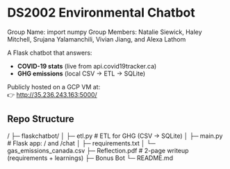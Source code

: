 # DS2002 Environmental Chatbot
Group Name: import numpy
Group Members: Natalie Siewick, Haley Mitchell, Srujana Yalamanchili, Vivian Jiang, and Alexa Lathom

A Flask chatbot that answers:

- **COVID-19 stats** (live from api.covid19tracker.ca)  
- **GHG emissions** (local CSV → ETL → SQLite)  

Publicly hosted on a GCP VM at:  
👉 http://35.236.243.163:5000/


## Repo Structure
/
├─ flaskchatbot/
│ ├─ etl.py # ETL for GHG (CSV → SQLite)
│ ├─ main.py # Flask app: / and /chat
│ ├─ requirements.txt
│ └─ gas_emissions_canada.csv
├─ Reflection.pdf # 2-page writeup (requirements + learnings)
├─ Bonus Bot
└─ README.md
